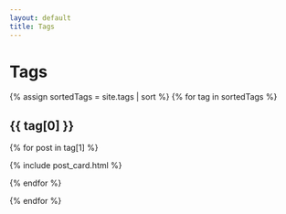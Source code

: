 ```yaml
---
layout: default
title: Tags
---
```


# Tags

{% assign sortedTags = site.tags | sort %}
{% for tag in sortedTags %}
 <h2>{{ tag[0] }}</h2>

  {% for post in tag[1] %}
  <!-- {% if post.categories contains 'archive' %} -->
  <!-- {% else %} -->
  {% include post_card.html %}
  <!-- {% endif %} -->
  {% endfor %}

{% endfor %}